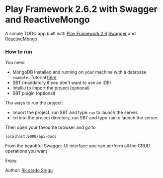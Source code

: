 # Play Framework 2.6.2 with Swagger and ReactiveMongo
A simple TODO app built with [Play Framework 2.6](https://www.playframework.com/) [Swagger](https://github.com/swagger-api/swagger-play/tree/master/play-2.6/swagger-play2) and [ReactiveMongo](http://reactivemongo.org/)

### How to run
You need
* MongoDB Installed and running on your machine with a database ```example```. Tutorial [here](https://docs.mongodb.com/v3.2/tutorial/install-mongodb-on-ubuntu/)
* SBT (mandatory if you don't want to use an IDE)
* IntelliJ to import the project (optional)
* SBT plugin (optional)

Tho ways to run the project:
* Import the project, run SBT and type ```run```  to launch the server.
* cd into the project directory, run SBT and type ```run```  to launch the server.

Then open your favourite browser and go to

```localhost:9000/api-docs```

From the beautiful Swagger-UI interface you can perform all the CRUD operations you want

Enjoy.

Author: [Riccardo Sirigu](https://www.riccardosirigu.com/)
